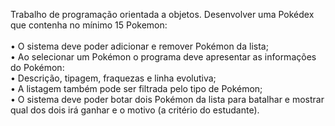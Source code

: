 Trabalho de programação orientada a objetos. Desenvolver uma Pokédex que contenha no mínimo 15 Pokemon:<br>
  <br>• O sistema deve poder adicionar e remover Pokémon da lista;
  <br>• Ao selecionar um Pokémon o programa deve apresentar as informações do Pokémon:
  <br>• Descrição, tipagem, fraquezas e linha evolutiva;
  <br>• A listagem também pode ser filtrada pelo tipo de Pokémon;
  <br>• O sistema deve poder botar dois Pokémon da lista para batalhar e mostrar qual dos dois irá ganhar e o motivo (a critério do estudante).

